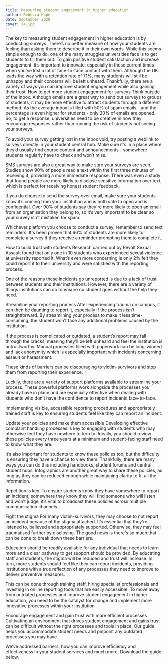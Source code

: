 ```yaml
---
title: Measuring student engagement in higher education
author: Rebecca Hope
date: September 2020
cover: /4.jpg
---
```



<!--more-->

The key to measuring student engagement in higher education is by conducting surveys. There’s no better measure of how your students are feeling than asking them to describe it in their own words. While this seems simple enough to do, one of the many struggles universities face is to get students to fill them out. To gain positive student satisfaction and increase engagement, it’s important to innovate, especially in these current times when you’ve lost a lot of face-to-face contact with them.
Although the UK leads the way with a retention rate of 71%, many students will still be unhappy and their concerns will be left unheard. Thankfully, there are a variety of ways you can improve student engagement while also gaining their trust. 
How to get more student engagement for surveys
Think outside of the inbox. Although emails are a great way to send out surveys to groups of students, it may be more effective to attract students through a different method. As the average inbox is filled with 50% of spam emails - and the percentage is even higher for students - only 20% of emails are opened. So, to get a response, universities need to be creative in how they encourage responses rather than running the risk of students not seeing your surveys. 
 
To avoid your survey getting lost in the inbox void, try posting a weblink to surveys directly in your student central hub. Make sure it's in a place where they’d usually find course content and announcements - somewhere students regularly have to check and won’t miss.
 
SMS surveys are also a great way to make sure your surveys are seen. Studies show 90% of people read a text within the first three minutes of receiving it, providing a more immediate response. There was even a study that found people are more likely to disclose sensitive information over text, which is perfect for receiving honest student feedback.
 
If you do choose to send the survey over email, make sure your students know it’s coming from your institution and is both safe to open and is confidential. Over 90% of students say they're more likely to open an email from an organisation they belong to, so it’s very important to be clear so your survey isn't mistaken for spam.
 
Whichever platform you choose to conduct a survey, remember to send text reminders. It's been proven that 66% of students are more likely to complete a survey if they receive a reminder prompting them to complete it. 
 
How to build trust with students
Research carried out by Revolt Sexual Assault found that only one in 10 students who experienced sexual violence at university reported it. What’s even more concerning is only 2% felt they could report it to their university and were satisfied with the reporting process. 
 
One of the reasons these incidents go unreported is due to a lack of trust between students and their institutions. However, there are a variety of things institutions can do to ensure no student goes without the help they need. 
 
Streamline your reporting process
After experiencing trauma on campus, it can then be daunting to report it, especially if the process isn’t straightforward. By streamlining your process to make it less time-consuming, the student won’t face any additional problems caused by the institution.
 
If the process is complicated or outdated, a student’s report may fall through the cracks, meaning they'll be left unheard and feel the institution is untrustworthy. Manual processes filled with paperwork can be long-winded and lack anonymity which is especially important with incidents concerning assault or harassment.
 
These kinds of barriers can be discouraging to victim-survivors and stop them from reporting their experience. 
 
Luckily, there are a variety of support platforms available to streamline your process. These powerful platforms work alongside the processes you already have in place and are especially effective when dealing with students who don’t have the confidence to report incidents face-to-face.
 
Implementing visible, accessible reporting procedures and appropriately trained staff is key to ensuring students feel like they can report an incident. 
 
Update your policies and make them accessible
Developing effective complaint handling processes is key to engaging with students who may otherwise feel they have nowhere to turn to. Ideally, you should review these policies every three years at a minimum and student-facing staff need to know what they are. 
 
It’s also important for students to know these policies too, but the difficulty is ensuring they have a chance to view them. Thankfully, there are many ways you can do this including handbooks, student forums and central student hubs. Infographics are another great way to share these policies, as long as they can be reduced enough while maintaining clarity to fit all the information. 
 
Repetition is key. To ensure students know they have somewhere to report an incident; somewhere they know they will find someone who will listen and won’t judge, it’s vital to broadcast these policies across multiple communication channels. 
 
Fight the stigma
For many victim-survivors, they may choose to not report an incident because of the stigma attached. It’s essential that they're listened to, believed and appropriately supported. Otherwise, they may feel traumatised further by disclosing. The good news is there's so much that can be done to break down these barriers.
 
Education should be readily available for any individual that needs to learn more and a clear pathway to get support should be provided. By educating staff and students, the stigma will be reduced and trust will increase. In turn, more students should feel like they can report incidents, providing institutions with a true reflection of any processes they need to improve to deliver preventive measures.
 
This can be done through training staff, hiring specialist professionals and investing in online reporting tools that are easily accessible. To move away from outdated processes and improve student engagement in higher education, you need to be the catalyst for change and implement more innovative processes within your institution
 
Encourage engagement and gain trust with more efficient processes
Cultivating an environment that drives student engagement and gains trust can be difficult without the right processes and tools in place. Our guide helps you accommodate student needs and pinpoint any outdated processes you may have. 
 
We’ve addressed barriers, how you can improve efficiency and effectiveness in your student services and much more. Download the guide below.
